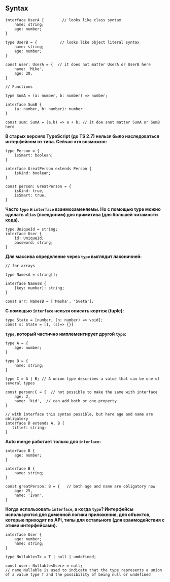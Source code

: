 ## Syntax

```
interface UserA {        // looks like class syntax
    name: string;
    age: number;
}

type UserB = {          // looks like object literal syntax
    name: string;
    age: number;
}

const user: UserA = {  // it does not matter UserA or UserB here
    name: 'Mike',
    age: 20,
}

// Functions

type SumA = (a: number, b: number) => number;

interface SumB {
    (a: number, b: number): number
}

const sum: SumA = (a,b) => a + b; // it doe snot matter SumA or SumB here
```

**В старых версиях TypeScript (до TS 2.7) нельзя было наследоваться интерфейсом от типа. Сейчас это возможно:**

```
type Person = {
    isSmart: boolean;
}

interface GreatPerson extends Person {
    isKind: boolean;
}

const person: GreatPerson = {
    isKind: true,
    isSmart: true,
}
```

**Часто `type` и `interface` взаимозаменяемы. Но с помощью type можно сделать `alias` (псевдоним) дяя примитива (для большей читамости кода).**
```
type UniqueId = string;
interface User {
    id: UniqueId;
    password: string;
}
```

**Для массива определение через `type` выглядит лаконичней:**
```
// for arrays 

type NamesA = string[];

interface NamesB {
    [key: number]: string;
}

const arr: NamesB = ['Masha', 'Sveta'];
```

**С помощью `interface` нельзя описать кортеж (tuple):**
```
type State = [number, (n: number) => void];
const s: State = [1, (s)=> {}]
```

**`type`, который частично имплементирует другой `type`:**
```
type A = {
    age: number;
}

type B = {
    name: string;
}

type C = A | B; // A union type describes a value that can be one of several types

const person:C = {  // not possible to make the same with interface
    age: 2,
    name: 'kid',  // can add both or one property
}

// with interface this syntax possible, but here age and name are obligatory
interface D extends A, B {
   title?: string;
}
```

**Auto merge работает только для `interface`:**
```
interface B {
    age: number;
}

interface B {
    name: string;
}

const greatPerson: B = {   // both age and name are obligatory now
    age: 25,
    name: 'Ivan',
}
```

**Когда использовать `interface`, а когда `type`? Интерфейсы используются для доменной логики приложения, для объектов, которые приходят по API, типы для остального (для взаимодействия с этими интерфейсами).**
```
interface User {
    age: number;
    name: string;
}

type Nullable<T> = T | null | undefined;

const user: Nullable<User> = null;
// name Nullable is used to indicate that the type represents a union of a value type T and the possibility of being null or undefined
```





